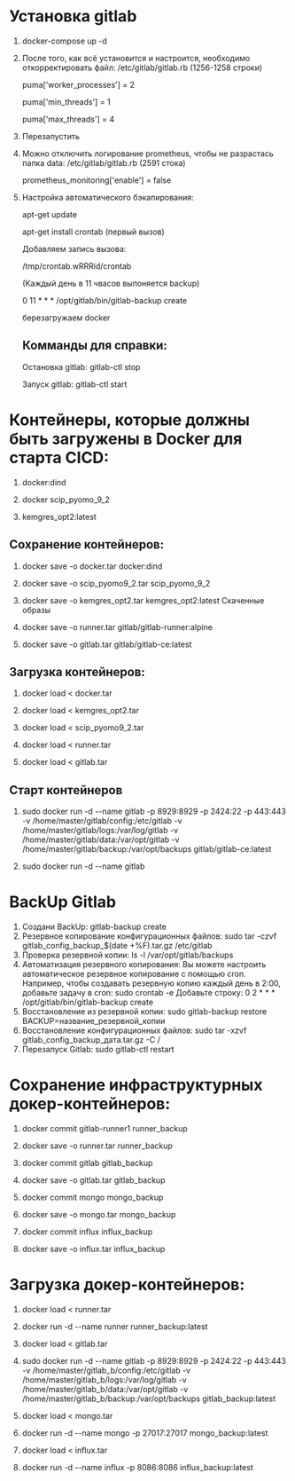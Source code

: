 # Установка gitlab
1. docker-compose up -d
2. После того, как всё установится и настроится, необходимо откорректировать файл: /etc/gitlab/gitlab.rb
(1256-1258 строки)

   puma['worker_processes'] = 2

   puma['min_threads'] = 1

   puma['max_threads'] = 4

3. Перезапустить
4. Можно отключить логирование prometheus, чтобы не разрастась папка data: /etc/gitlab/gitlab.rb
(2591 стока)

   prometheus_monitoring['enable'] = false

5. Настройка автоматического бэкапирования:
   
   apt-get update
   
   apt-get install crontab (первый вызов)
   
   Добавляем запись вызова:

   /tmp/crontab.wRRRid/crontab
   
   (Каждый день в 11 чвасов выпоняется backup)

   0 11 * * * /opt/gitlab/bin/gitlab-backup create

   березагружаем docker
   
   
   ## Комманды для справки:
   Остановка gitlab: gitlab-ctl stop
   
   Запуск gitlab: gitlab-ctl start   

# Контейнеры, которые должны быть загружены в Docker для старта CICD:

1. docker:dind
   
2. docker scip_pyomo_9_2
   
3. kemgres_opt2:latest

## Сохранение контейнеров:

1. docker save -o docker.tar docker:dind
   
2. docker save -o scip_pyomo9_2.tar scip_pyomo_9_2
   
3. docker save -o kemgres_opt2.tar kemgres_opt2:latest
   Скаченные образы
   
4. docker save -o runner.tar gitlab/gitlab-runner:alpine
   
5. docker save -o gitlab.tar gitlab/gitlab-ce:latest

## Загрузка контейнеров:

1. docker load < docker.tar
   
2. docker load < kemgres_opt2.tar
   
3. docker load < scip_pyomo9_2.tar

4. docker load < runner.tar

5. docker load < gitlab.tar

## Старт контейнеров

1. sudo docker run -d --name gitlab -p 8929:8929 -p 2424:22 -p 443:443 -v /home/master/gitlab/config:/etc/gitlab -v /home/master/gitlab/logs:/var/log/gitlab -v /home/master/gitlab/data:/var/opt/gitlab -v /home/master/gitlab/backup:/var/opt/backups gitlab/gitlab-ce:latest
   
2. sudo docker run -d --name gitlab
   
# BackUp Gitlab
1. Создани BackUp:
   gitlab-backup create
2. Резервное копирование конфигурационных файлов:
   sudo tar -czvf gitlab_config_backup_$(date +%F).tar.gz /etc/gitlab
3. Проверка резервной копии:
   ls -l /var/opt/gitlab/backups
4. Автоматизация резервного копирования:
   Вы можете настроить автоматическое резервное копирование с помощью cron. Например, чтобы создавать резервную    копию каждый день в 2:00, добавьте задачу в cron:
   sudo crontab -e
   Добавьте строку:
   0 2 * * * /opt/gitlab/bin/gitlab-backup create
5. Восстановление из резервной копии:
   sudo gitlab-backup restore BACKUP=название_резервной_копии
6. Восстановление конфигурационных файлов:
   sudo tar -xzvf gitlab_config_backup_дата.tar.gz -C /
7. Перезапуск Gitlab:
   sudo gitlab-ctl restart

# Сохранение инфраструктурных докер-контейнеров:
1. docker commit gitlab-runner1 runner_backup
2. docker save -o runner.tar runner_backup
   
4. docker commit gitlab gitlab_backup
5. docker save -o gitlab.tar gitlab_backup
   
7. docker commit mongo mongo_backup
8. docker save -o mongo.tar mongo_backup

9. docker commit influx influx_backup
10. docker save -o influx.tar influx_backup

# Загрузка докер-контейнеров:
1. docker load < runner.tar
2. docker run -d --name runner runner_backup:latest
   
3. docker load < gitlab.tar
4. sudo docker run -d --name gitlab -p 8929:8929 -p 2424:22 -p 443:443 -v /home/master/gitlab_b/config:/etc/gitlab -v /home/master/gitlab_b/logs:/var/log/gitlab -v /home/master/gitlab_b/data:/var/opt/gitlab -v /home/master/gitlab_b/backup:/var/opt/backups gitlab_backup:latest


6. docker load < mongo.tar
7. docker run -d --name mongo -p 27017:27017 mongo_backup:latest   

8. docker load < influx.tar
9. docker run -d --name influx -p 8086:8086 influx_backup:latest


